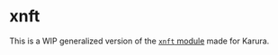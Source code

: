 # xnft

This is a WIP generalized version of the [`xnft` module](https://github.com/AcalaNetwork/Acala/pull/2649) made for Karura.
